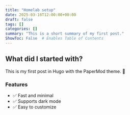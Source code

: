 ```yaml
---
title: "Homelab setup"
date: 2025-03-16T12:00:00+00:00
draft: false
tags: []
categories: []
summary: "This is a short summary of my first post."
ShowToc: False  # Enables Table of Contents
---
```

## What did I started with?

This is my first post in Hugo with the PaperMod theme. 🎉

### Features
- ✅ Fast and minimal
- ✅ Supports dark mode
- ✅ Easy to customize
